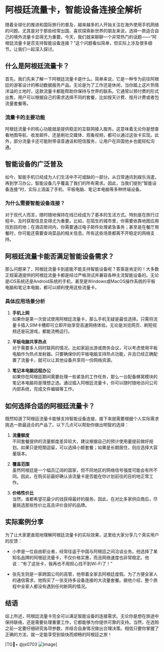 # 阿根廷流量卡，智能设备连接全解析

随着全球化的推进和国际旅行的普及，越来越多的人开始关注在海外使用手机网络的问题。尤其是对于那些经常出国、喜欢探索新世界的朋友来说，选择一款适合自己的境外流量卡显得尤为重要。今天，我们就来聊聊一个非常热门的话题——“阿根廷流量卡是否支持智能设备连接？”这个问题看似简单，但实际上涉及很多细节。让我们一起深入探讨。

## 什么是阿根廷流量卡？

首先，我们先来了解一下阿根廷流量卡是什么。简单来说，它是一种专为前往阿根廷的游客设计的移动数据服务产品。无论是为了工作还是休闲，当你踏上这片热情洋溢的土地时，这款流量卡都能帮助你保持与世界的联系。它通常以预付费的形式出售，用户可以根据自己的需求选择不同的套餐，比如按天计费、按月计费或者包流量套餐等。

### 流量卡的主要功能

阿根廷流量卡的核心功能就是提供稳定的互联网接入服务。这意味着无论你是想查看地图导航、收发邮件，还是刷社交媒体、观看视频，都可以通过这张卡实现。此外，部分流量卡还可能附带语音通话和短信服务，让用户在异国他乡也能轻松沟通。

## 智能设备的广泛普及

如今，智能手机已经成为人们生活中不可或缺的一部分。从日常通讯到娱乐消遣，再到学习办公，智能设备几乎覆盖了我们的所有需求。因此，当我们提到“智能设备连接”时，实际上涵盖了手机、平板电脑、笔记本电脑等多种终端设备。

### 为什么需要智能设备连接？

对于现代人而言，随时随地保持在线已经成为了基本的生活方式。特别是在旅行过程中，及时获取信息变得尤为重要。比如，在陌生的城市里，你需要依靠地图应用找到目的地；在酒店房间内，你需要通过电子邮件处理紧急事务；甚至是在餐厅用餐时，你可能还需要查询菜品的相关信息。所有这些场景都离不开稳定的网络支持。

## 阿根廷流量卡能否满足智能设备需求？

那么问题来了，阿根廷流量卡到底能不能支持智能设备呢？答案是肯定的！大多数正规渠道提供的阿根廷流量卡都是经过严格测试并兼容各种主流智能设备的。无论是iOS系统还是Android系统的手机，甚至是Windows或MacOS操作系统的平板电脑和笔记本电脑，都可以顺利使用这些流量卡。

### 具体应用场景分析

1. **手机上网**  
   如果你是第一次尝试使用阿根廷流量卡，那么手机无疑是最佳选择。只需将流量卡插入SIM卡槽即可立即开始享受高速网络体验。无论是浏览网页、刷短视频还是玩游戏，都能流畅运行。

2. **平板电脑共享热点**  
   对于需要多人同时联网的情况，比如家庭出游或商务会议，可以考虑使用平板电脑作为热点发射器。只要确保你的平板电脑支持热点功能，并且已经正确配置了流量卡，就可以让其他设备共享同一份网络资源。

3. **笔记本电脑远程办公**  
   如果你在阿根廷期间需要处理一些紧急的工作任务，那么一台配备蜂窝模块的笔记本电脑将是理想之选。通过插入阿根廷流量卡，你可以随时随地访问公司内部系统，完成文件编辑等工作。

## 如何选择合适的阿根廷流量卡？

既然知道了阿根廷流量卡能够支持智能设备连接，接下来就需要根据个人实际需求挑选一款最适合的产品了。以下几点可以帮助你做出明智的选择：

1. **流量额度**  
   不同套餐提供的流量额度差异较大，建议根据自己的预计使用量提前做好规划。如果只是短期逗留，可以选择小额套餐；如果是长期居住，则应选择大容量版本。

2. **覆盖范围**  
   虽然阿根廷是一个幅员辽阔的国家，但不同地区的网络信号强度可能会有所不同。因此，在购买前最好确认该流量卡是否能在你计划前往的目的地正常工作。

3. **价格性价比**  
   当然，谁都希望花最少的钱获得最好的服务。因此，在对比多家供应商后，尽量挑选那些性价比高且评价良好的品牌。

## 实际案例分享

为了让大家更直观地理解阿根廷流量卡的实际效果，这里给大家分享几个真实用户的反馈：

- 小李是一位自由职业者，经常往返于中国与阿根廷之间洽谈业务。他选择了某知名品牌的阿根廷流量卡，不仅价格实惠，而且网络速度也非常稳定。他说：“有了这张卡，我再也不用担心找不到Wi-Fi了！”
  
- 张先生则是一家跨国公司的高管，他带着全家去阿根廷度假。为了方便全家人的通信需求，他购买了一张支持多设备连接的大流量套餐。据他介绍，整个旅程中全家人都没有遇到任何断网的情况。

## 结语

综上所述，阿根廷流量卡完全可以满足智能设备的连接需求。无论你是想在旅途中保持联络，还是需要处理重要工作，它都能够为你提供可靠的支持。当然，在选购之前一定要仔细研究各项参数，并结合自身情况做出合理决策。相信只要你掌握了正确的方法，就一定能享受到愉快而顺畅的阿根廷之旅！

[TG💪+ @jx0703 ![Image](https://github.com/user-attachments/assets/dbca1d08-cadb-493c-b0ec-ad6f7a83f270)]